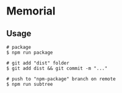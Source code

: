 # Memorial

## Usage
```shell
# package
$ npm run package

# git add "dist" folder
$ git add dist && git commit -m "..."

# push to "npm-package" branch on remote
$ npm run subtree
```

